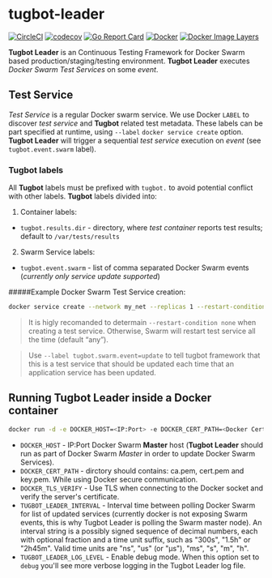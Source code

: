 # tugbot-leader
[![CircleCI](https://circleci.com/gh/gaia-docker/tugbot-leader.svg?style=shield)](https://circleci.com/gh/gaia-docker/tugbot-leader)
[![codecov](https://codecov.io/gh/gaia-docker/tugbot-leader/branch/master/graph/badge.svg)](https://codecov.io/gh/gaia-docker/tugbot-leader)
[![Go Report Card](https://goreportcard.com/badge/github.com/gaia-docker/tugbot-leader)](https://goreportcard.com/report/github.com/gaia-docker/tugbot-leader)
[![Docker](https://img.shields.io/docker/pulls/gaiadocker/tugbot-leader.svg)](https://hub.docker.com/r/gaiadocker/tugbot-leader/)
[![Docker Image Layers](https://imagelayers.io/badge/gaiadocker/tugbot-leader:latest.svg)](https://imagelayers.io/?images=gaiadocker/tugbot-leader:latest 'Get your own badge on imagelayers.io')

**Tugbot Leader** is an Continuous Testing Framework for Docker Swarm based production/staging/testing environment. **Tugbot Leader** executes *Docker Swarm Test Services* on some *event*.

## Test Service

*Test Service* is a regular Docker swarm service. We use Docker `LABEL` to discover *test service* and **Tugbot** related test metadata. These labels can be part specified at runtime, using `--label` `docker service create` option.
**Tugbot Leader** will trigger a sequential *test service* execution on *event* (see `tugbot.event.swarm` label).

### Tugbot labels

All **Tugbot** labels must be prefixed with `tugbot.` to avoid potential conflict with other labels.
**Tugbot** labels divided into:

1) Container labels:
- `tugbot.results.dir` - directory, where *test container* reports test results; default to `/var/tests/results`

2) Swarm Service labels:

- `tugbot.event.swarm` - list of comma separated Docker Swarm events (*currently only service update supported*)

#####Example Docker Swarm Test Service creation:
```bash
docker service create --network my_net --replicas 1 --restart-condition none --label tugbot.swarm.event=update --name mytest my-test-img
```
> It is higly recomanded to determain `--restart-condition none` when creating a test service. Otherwise, Swarm will restart test service all the time (default “any”).

> Use `--label tugbot.swarm.event=update` to tell tugbot framework that this is a test service that should be updated each time that an application service has been updated.

## Running Tugbot Leader inside a Docker container
```bash
docker run -d -e DOCKER_HOST=<IP:Port> -e DOCKER_CERT_PATH=<Docker Certificate Path> --log-driver=json-file --name tugbot-leader gaiadocker/tugbot-leader
```
- `DOCKER_HOST` - IP:Port Docker Swarm **Master** host (**Tugbot Leader** should run as part of Docker Swarm *Master* in order to update Docker Swarm Services).
- `DOCKER_CERT_PATH` - dirctory should contains: ca.pem, cert.pem and key.pem. While using Docker secure communication.
- `DOCKER_TLS_VERIFY` - Use TLS when connecting to the Docker socket and verify the server's certificate.
- `TUGBOT_LEADER_INTERVAL` - Interval time between polling Docker Swarm for list of updated services (currently docker is not exposing Swarm events, this is why Tugbot Leader is polling the Swarm master node). An interval string is a possibly signed sequence of decimal numbers, each with optional fraction and a time unit suffix, such as "300s", "1.5h" or "2h45m". Valid time units are "ns", "us" (or "µs"), "ms", "s", "m", "h".
- `TUGBOT_LEADER_LOG_LEVEL` - Enable debug mode. When this option set to `debug` you'll see more verbose logging in the Tugbot Leader log file.
